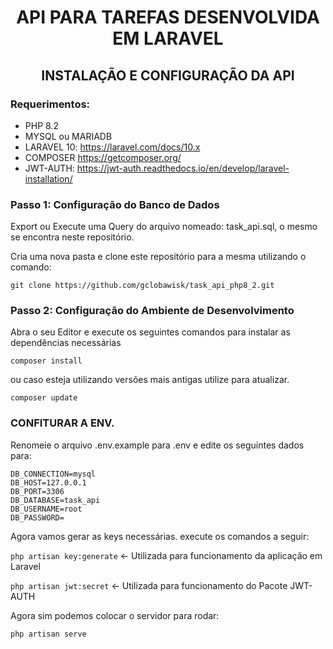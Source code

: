 <h1 align="center">API PARA TAREFAS DESENVOLVIDA EM LARAVEL</h1>

<h2 align="center">INSTALAÇÃO E CONFIGURAÇÃO DA API</h2>

### Requerimentos:

* PHP 8.2
* MYSQL ou MARIADB
* LARAVEL 10: https://laravel.com/docs/10.x
* COMPOSER https://getcomposer.org/
* JWT-AUTH: https://jwt-auth.readthedocs.io/en/develop/laravel-installation/

### Passo 1: Configuração do Banco de Dados

Export ou Execute uma Query do arquivo nomeado: task_api.sql, o mesmo se encontra neste repositório.

Cria uma nova pasta e clone este repositório para a mesma utilizando o comando: 

``` git clone https://github.com/gclobawisk/task_api_php8_2.git ```

### Passo 2: Configuração do Ambiente de Desenvolvimento

Abra o seu Editor e execute os seguintes comandos para instalar as dependências necessárias

``` composer install ```

ou  caso esteja utilizando versões mais antigas utilize para atualizar.

```composer update```

### CONFITURAR A ENV.

Renomeie o arquivo .env.example para .env e edite os seguintes dados para:

```
DB_CONNECTION=mysql
DB_HOST=127.0.0.1
DB_PORT=3306
DB_DATABASE=task_api
DB_USERNAME=root
DB_PASSWORD=
```

Agora vamos gerar as keys necessárias.
execute os comandos a seguir:

``` php artisan key:generate ``` <- Utilizada para funcionamento da aplicação em Laravel

``` php artisan jwt:secret ``` <- Utilizada para funcionamento do Pacote JWT-AUTH

Agora sim podemos colocar o servidor para rodar:

``` php artisan serve ```



